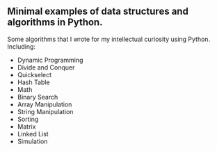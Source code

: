 ## Minimal examples of data structures and algorithms in Python.

Some algorithms that I wrote for my intellectual curiosity using Python. Including:

- Dynamic Programming
- Divide and Conquer
- Quickselect
- Hash Table
- Math
- Binary Search
- Array Manipulation
- String Manipulation
- Sorting
- Matrix
- Linked List
- Simulation
